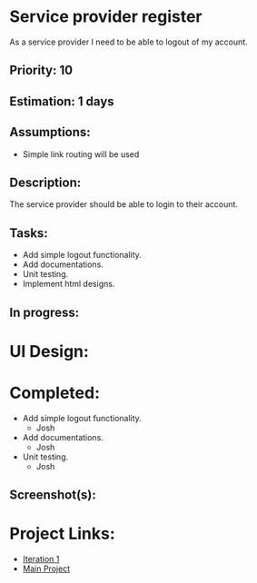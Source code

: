 # Service provider register
As a service provider I need to be able to logout of my account.

## Priority: 10

## Estimation: 1 days

## Assumptions:
- Simple link routing will be used

## Description:
The service provider should be able to login to their account.

## Tasks:
- Add simple logout functionality.
- Add documentations.
- Unit testing.
- Implement html designs.

## In progress:

# UI Design:

# Completed:
- Add simple logout functionality.
    - Josh
- Add documentations.
    - Josh
- Unit testing.
    - Josh

## Screenshot(s):

# Project Links:
- [Iteration 1](../iteration_1.md)
- [Main Project](../../README.md)
